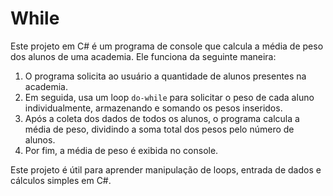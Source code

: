 # While
Este projeto em C# é um programa de console que calcula a média de peso dos alunos de uma academia. Ele funciona da seguinte maneira:

1. O programa solicita ao usuário a quantidade de alunos presentes na academia.
2. Em seguida, usa um loop `do-while` para solicitar o peso de cada aluno individualmente, armazenando e somando os pesos inseridos.
3. Após a coleta dos dados de todos os alunos, o programa calcula a média de peso, dividindo a soma total dos pesos pelo número de alunos.
4. Por fim, a média de peso é exibida no console.

Este projeto é útil para aprender manipulação de loops, entrada de dados e cálculos simples em C#.
